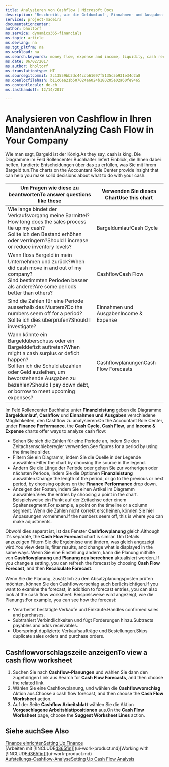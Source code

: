 ```yaml
---
title: Analysieren von Cashflow | Microsoft Docs
description: "Beschreibt, wie die Geldumlauf-, Einnahmen- und Ausgaben-, Cash Flow- und Cashflow-Prognosediagramme verwendet werden, um vergangene und künftige Bargeldbewegungen im Unternehmen zu analysieren."
services: project-madeira
documentationcenter: 
author: bholtorf
ms.service: dynamics365-financials
ms.topic: article
ms.devlang: na
ms.tgt_pltfrm: na
ms.workload: na
ms.search.keywords: money flow, expense and income, liquidity, cash receipts minus cash payments, Cartera
ms.date: 06/02/2017
ms.author: bholtorf
ms.translationtype: HT
ms.sourcegitcommit: 2c13559bb3dc44cdb61697f5135c5b931e34d2a8
ms.openlocfilehash: b11c6ea21b507024e6024b180205e02a60fe9465
ms.contentlocale: de-ch
ms.lasthandoff: 12/14/2017

---
```

# <a name="analyzing-cash-flow-in-your-company"></a><span data-ttu-id="47494-103">Analysieren von Cashflow in Ihren Mandanten</span><span class="sxs-lookup"><span data-stu-id="47494-103">Analyzing Cash Flow in Your Company</span></span>
<span data-ttu-id="47494-104">Wie man sagt, Bargeld ist der König.</span><span class="sxs-lookup"><span data-stu-id="47494-104">As they say, cash is king.</span></span> <span data-ttu-id="47494-105">Die Diagramme im Feld Rollencenter Buchhalter liefert Einblick, die Ihnen dabei helfen, fundierte Entscheidungen über das zu erfüllen, was Sie mit Ihrem Bargeld tun.</span><span class="sxs-lookup"><span data-stu-id="47494-105">The charts on the Accountant Role Center provide insight that can help you make solid decisions about what to do with your cash.</span></span>  

| <span data-ttu-id="47494-106">Um Fragen wie diese zu beantworten</span><span class="sxs-lookup"><span data-stu-id="47494-106">To answer questions like these</span></span> | <span data-ttu-id="47494-107">Verwenden Sie dieses Chart</span><span class="sxs-lookup"><span data-stu-id="47494-107">Use this chart</span></span> |
| --- | --- |
| <span data-ttu-id="47494-108">Wie lange bindet der Verkaufsvorgang meine Barmittel?</span><span class="sxs-lookup"><span data-stu-id="47494-108">How long does the sales process tie up my cash?</span></span></br> <span data-ttu-id="47494-109">Sollte ich den Bestand erhöhen oder verringern?</span><span class="sxs-lookup"><span data-stu-id="47494-109">Should I increase or reduce inventory levels?</span></span> |<span data-ttu-id="47494-110">Bargeldumlauf</span><span class="sxs-lookup"><span data-stu-id="47494-110">Cash Cycle</span></span> |
| <span data-ttu-id="47494-111">Wann floss Bargeld in mein Unternehmen und zurück?</span><span class="sxs-lookup"><span data-stu-id="47494-111">When did cash move in and out of my company?</span></span></br> <span data-ttu-id="47494-112">Sind bestimmten Perioden besser als andere?</span><span class="sxs-lookup"><span data-stu-id="47494-112">Are some periods better than others?</span></span> |<span data-ttu-id="47494-113">Cashflow</span><span class="sxs-lookup"><span data-stu-id="47494-113">Cash Flow</span></span> |
| <span data-ttu-id="47494-114">Sind die Zahlen für eine Periode ausserhalb des Musters?</span><span class="sxs-lookup"><span data-stu-id="47494-114">Do the numbers seem off for a period?</span></span></br> <span data-ttu-id="47494-115">Sollte ich dies überprüfen?</span><span class="sxs-lookup"><span data-stu-id="47494-115">Should I investigate?</span></span> |<span data-ttu-id="47494-116">Einnahmen und Ausgaben</span><span class="sxs-lookup"><span data-stu-id="47494-116">Income & Expense</span></span> |
| <span data-ttu-id="47494-117">Wann könnte ein Bargeldüberschuss oder ein Bargelddefizit auftreten?</span><span class="sxs-lookup"><span data-stu-id="47494-117">When might a cash surplus or deficit happen?</span></span></br> <span data-ttu-id="47494-118">Sollten ich die Schuld abzahlen oder Geld ausleihen, um bevorstehende Ausgaben zu bezahlen?</span><span class="sxs-lookup"><span data-stu-id="47494-118">Should I pay down debt, or borrow to meet upcoming expenses?</span></span> |<span data-ttu-id="47494-119">Cashflowplanungen</span><span class="sxs-lookup"><span data-stu-id="47494-119">Cash Flow Forecasts</span></span> |

<span data-ttu-id="47494-120">Im Feld Rollencenter Buchhalte unter **Finanzleistung** geben die Diagramme **Bargeldumlauf**, **Cashflow** und **Einnahmen und Ausgaben** verschiedene Möglichkeiten, den Cashflow zu analysieren:</span><span class="sxs-lookup"><span data-stu-id="47494-120">On the Accountant Role Center, under **Finance Performance**, the **Cash Cycle**, **Cash Flow**, and **Income & Expense** charts offer ways to analyze cash flow:</span></span>  

* <span data-ttu-id="47494-121">Sehen Sie sich die Zahlen für eine Periode an, indem Sie den Zeitachsenschieberegler verwenden.</span><span class="sxs-lookup"><span data-stu-id="47494-121">See figures for a period by using the timeline slider.</span></span>  
* <span data-ttu-id="47494-122">Filtern Sie ein Diagramm, indem Sie die Quelle in der Legende auswählen.</span><span class="sxs-lookup"><span data-stu-id="47494-122">Filter the chart by choosing the source in the legend.</span></span>  
* <span data-ttu-id="47494-123">Ändern Sie die Länge der Periode oder gehen Sie zur vorherigen oder nächsten Periode, indem Sie die Optionen  **Finanzleistung** auswählen.</span><span class="sxs-lookup"><span data-stu-id="47494-123">Change the length of the period, or go to the previous or next period, by choosing options on the **Finance Performance** drop down.</span></span>  
* <span data-ttu-id="47494-124">Anzeigen der Posten, indem Sie einen Artikel im Diagramm auswählen.</span><span class="sxs-lookup"><span data-stu-id="47494-124">View the entries by choosing a point in the chart.</span></span> <span data-ttu-id="47494-125">Beispielsweise ein Punkt auf der Zeitachse oder einem Spaltensegment.</span><span class="sxs-lookup"><span data-stu-id="47494-125">For example, a point on the timeline or a column segment.</span></span> <span data-ttu-id="47494-126">Wenn die Zahlen nicht korrekt erscheinen, können Sie hier Anpassungen vornehmen.</span><span class="sxs-lookup"><span data-stu-id="47494-126">If the numbers seem off, this is where you can make adjustments.</span></span>  

<span data-ttu-id="47494-127">Obwohl dies separat ist, ist das Fenster **Cashflowplanung** gleich.</span><span class="sxs-lookup"><span data-stu-id="47494-127">Although it's separate, the **Cash Flow Forecast** chart is similar.</span></span> <span data-ttu-id="47494-128">Um Details anzuzeigen Filtern Sie die Ergebnisse und ändern, was gleich angezeigt wird.</span><span class="sxs-lookup"><span data-stu-id="47494-128">You view details, filter results, and change what is displayed in the same ways.</span></span> <span data-ttu-id="47494-129">Wenn Sie eine Einstellung ändern, kann die Planung mithilfe von **Cashflowplanung** und **Planung neu berechnen** aktualisiert werden..</span><span class="sxs-lookup"><span data-stu-id="47494-129">If you change a setting, you can refresh the forecast by choosing **Cash Flow Forecast**, and then **Recalculate Forecast**.</span></span>

<span data-ttu-id="47494-130">Wenn Sie die Planung, zusätzlich zu den Absatzplanungsposten prüfen möchten, können Sie den Cashflowvorschlag auch berücksichtigen.</span><span class="sxs-lookup"><span data-stu-id="47494-130">If you want to examine the forecast, in addition to forecast entries, you can also look at the cash flow worksheet.</span></span> <span data-ttu-id="47494-131">Beispielsweise wird angezeigt, wie die Planungs:</span><span class="sxs-lookup"><span data-stu-id="47494-131">For example, you can see how the forecast:</span></span>

* <span data-ttu-id="47494-132">Verarbeitet bestätigte Verkäufe und Einkäufe.</span><span class="sxs-lookup"><span data-stu-id="47494-132">Handles confirmed sales and purchases.</span></span>  
* <span data-ttu-id="47494-133">Subtrahiert Verbindlichkeiten und fügt Forderungen hinzu.</span><span class="sxs-lookup"><span data-stu-id="47494-133">Subtracts payables and adds receivables.</span></span>  
* <span data-ttu-id="47494-134">Überspringt duplizierte Verkaufsaufträge und Bestellungen.</span><span class="sxs-lookup"><span data-stu-id="47494-134">Skips duplicate sales orders and purchase orders.</span></span>  

## <a name="to-view-a-cash-flow-worksheet"></a><span data-ttu-id="47494-135">Cashflowvorschlagszeile anzeigen</span><span class="sxs-lookup"><span data-stu-id="47494-135">To view a cash flow worksheet</span></span>
1. <span data-ttu-id="47494-136">Suchen Sie nach **Cashflow-Planungen** und wählen Sie dann den zugehörigen Link aus.</span><span class="sxs-lookup"><span data-stu-id="47494-136">Search for **Cash Flow Forecasts**, and then choose the related link.</span></span>  
2. <span data-ttu-id="47494-137">Wählen Sie eine Cashflowplanung, und wählen die **Cashflowvorschlag** Aktion aus.</span><span class="sxs-lookup"><span data-stu-id="47494-137">Choose a cash flow forecast, and then choose the **Cash Flow Worksheet** action.</span></span>  
3. <span data-ttu-id="47494-138">Auf der Seite **Cashflow Arbeitsblatt** wählen Sie die Aktion **Vorgeschlagene Arbeitsblattpositionen** aus.</span><span class="sxs-lookup"><span data-stu-id="47494-138">On the **Cash Flow Worksheet** page, choose the **Suggest Worksheet Lines** action.</span></span>  

## <a name="see-also"></a><span data-ttu-id="47494-139">Siehe auch</span><span class="sxs-lookup"><span data-stu-id="47494-139">See Also</span></span>
[<span data-ttu-id="47494-140">Finance einrichten</span><span class="sxs-lookup"><span data-stu-id="47494-140">Setting Up Finance</span></span>](finance-setup-finance.md)  
<span data-ttu-id="47494-141">[Arbeiten mit [!INCLUDE[d365fin](includes/d365fin_md.md)]](ui-work-product.md)</span><span class="sxs-lookup"><span data-stu-id="47494-141">[Working with [!INCLUDE[d365fin](includes/d365fin_md.md)]](ui-work-product.md)</span></span>  
[<span data-ttu-id="47494-142">Aufstellungs-Cashflow-Analyse</span><span class="sxs-lookup"><span data-stu-id="47494-142">Setting Up Cash Flow Analysis</span></span>](finance-setup-cash-flow-analyses.md)  

